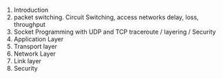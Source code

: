 1. Introduction
2. packet switching. Circuit Switching, access networks delay, loss, throughput
3. Socket Programming with UDP and TCP traceroute / layering / Security
4. Application Layer
5. Transport layer
6. Network Layer
7. Link layer
8. Security